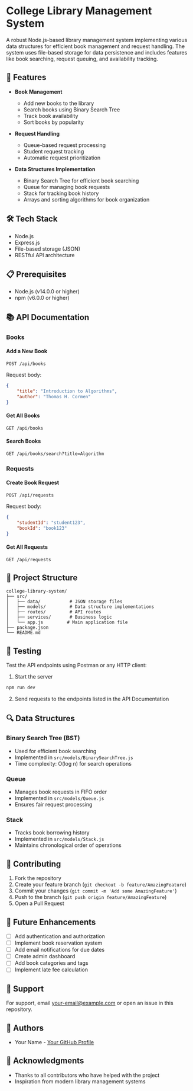 # College Library Management System

A robust Node.js-based library management system implementing various data structures for efficient book management and request handling. The system uses file-based storage for data persistence and includes features like book searching, request queuing, and availability tracking.

## 🚀 Features

- **Book Management**
  - Add new books to the library
  - Search books using Binary Search Tree
  - Track book availability
  - Sort books by popularity

- **Request Handling**
  - Queue-based request processing
  - Student request tracking
  - Automatic request prioritization

- **Data Structures Implementation**
  - Binary Search Tree for efficient book searching
  - Queue for managing book requests
  - Stack for tracking book history
  - Arrays and sorting algorithms for book organization

## 🛠️ Tech Stack

- Node.js
- Express.js
- File-based storage (JSON)
- RESTful API architecture

## 📋 Prerequisites

- Node.js (v14.0.0 or higher)
- npm (v6.0.0 or higher)

## 📚 API Documentation

### Books

#### Add a New Book
```http
POST /api/books
```
Request body:
```json
{
    "title": "Introduction to Algorithms",
    "author": "Thomas H. Cormen"
}
```

#### Get All Books
```http
GET /api/books
```

#### Search Books
```http
GET /api/books/search?title=Algorithm
```

### Requests

#### Create Book Request
```http
POST /api/requests
```
Request body:
```json
{
    "studentId": "student123",
    "bookId": "book123"
}
```

#### Get All Requests
```http
GET /api/requests
```

## 📁 Project Structure

```
college-library-system/
├── src/
│   ├── data/           # JSON storage files
│   ├── models/         # Data structure implementations
│   ├── routes/         # API routes
│   ├── services/       # Business logic
│   └── app.js         # Main application file
├── package.json
└── README.md
```

## 🧪 Testing

Test the API endpoints using Postman or any HTTP client:

1. Start the server
```bash
npm run dev
```

2. Send requests to the endpoints listed in the API Documentation

## 🔍 Data Structures

### Binary Search Tree (BST)
- Used for efficient book searching
- Implemented in `src/models/BinarySearchTree.js`
- Time complexity: O(log n) for search operations

### Queue
- Manages book requests in FIFO order
- Implemented in `src/models/Queue.js`
- Ensures fair request processing

### Stack
- Tracks book borrowing history
- Implemented in `src/models/Stack.js`
- Maintains chronological order of operations

## 🤝 Contributing

1. Fork the repository
2. Create your feature branch (`git checkout -b feature/AmazingFeature`)
3. Commit your changes (`git commit -m 'Add some AmazingFeature'`)
4. Push to the branch (`git push origin feature/AmazingFeature`)
5. Open a Pull Request

## 🎯 Future Enhancements

- [ ] Add authentication and authorization
- [ ] Implement book reservation system
- [ ] Add email notifications for due dates
- [ ] Create admin dashboard
- [ ] Add book categories and tags
- [ ] Implement late fee calculation

## 🛟 Support

For support, email your-email@example.com or open an issue in this repository.

## 👥 Authors

- Your Name - [Your GitHub Profile](https://github.com/yourusername)

## 🙏 Acknowledgments

- Thanks to all contributors who have helped with the project
- Inspiration from modern library management systems
